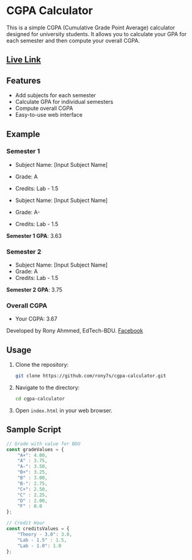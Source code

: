 # CGPA Calculator 

This is a simple CGPA (Cumulative Grade Point Average) calculator designed for university students. It allows you to calculate your GPA for each semester and then compute your overall CGPA.

## <a href="https://rony7s.github.io/CGPA-Calculator">Live Link</a>

## Features
- Add subjects for each semester
- Calculate GPA for individual semesters
- Compute overall CGPA
- Easy-to-use web interface

## Example

### Semester 1
- Subject Name: [Input Subject Name]
- Grade: A
- Credits: Lab - 1.5

- Subject Name: [Input Subject Name]
- Grade: A-
- Credits: Lab - 1.5

**Semester 1 GPA**: 3.63

### Semester 2
- Subject Name: [Input Subject Name]
- Grade: A
- Credits: Lab - 1.5

**Semester 2 GPA**: 3.75

### Overall CGPA
- Your CGPA: 3.67

Developed by Rony Ahmmed, EdTech-BDU. [Facebook](https://www.facebook.com/edtech4)

## Usage
1. Clone the repository:
    ```sh
    git clone https://github.com/rony7s/cgpa-calculator.git
    ```
2. Navigate to the directory:
    ```sh
    cd cgpa-calculator
    ```
3. Open `index.html` in your web browser.

## Sample Script

```javascript
// Grade with value for BDU
const gradeValues = {
    "A+": 4.00,
    "A" : 3.75,
    "A-": 3.50,
    "B+": 3.25,
    "B" : 3.00,
    "B-": 2.75,
    "C+": 2.50,
    "C" : 2.25, 
    "D" : 2.00,
    "F" : 0.0
};

// Credit Hour 
const creditsValues = {
    "Theory - 3.0": 3.0,
    "Lab - 1.5" : 1.5,
    "Lab - 1.0": 1.0 
};
